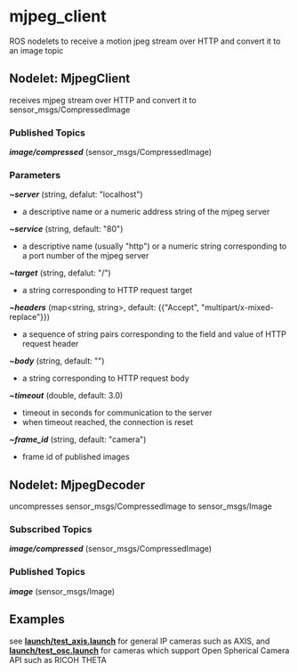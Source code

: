 # mjpeg_client
ROS nodelets to receive a motion jpeg stream over HTTP and convert it to an image topic

## Nodelet: MjpegClient
receives mjpeg stream over HTTP and convert it to sensor_msgs/CompressedImage

### Published Topics
___image/compressed___ (sensor_msgs/CompressedImage)

### Parameters
___~server___ (string, defalut: "localhost")
* a descriptive name or a numeric address string of the mjpeg server

___~service___ (string, default: "80")
* a descriptive name (usually "http") or a numeric string corresponding to a port number of the mjpeg server

___~target___ (string, defalut: "/")
* a string corresponding to HTTP request target

___~headers___ (map<string, string>, default: {{"Accept", "multipart/x-mixed-replace"}})
* a sequence of string pairs corresponding to the field and value of HTTP request header

___~body___ (string, default: "")
* a string corresponding to HTTP request body

___~timeout___ (double, default: 3.0)
* timeout in seconds for communication to the server
* when timeout reached, the connection is reset

___~frame_id___ (string, default: "camera")
* frame id of published images

## Nodelet: MjpegDecoder
uncompresses sensor_msgs/CompressedImage to sensor_msgs/Image

### Subscribed Topics
___image/compressed___ (sensor_msgs/CompressedImage)

### Published Topics
___image___ (sensor_msgs/Image)

## Examples
see **[launch/test_axis.launch](launch/test_axis.launch)** for general IP cameras such as AXIS, and **[launch/test_osc.launch](launch/test_osc.launch)** for cameras which support Open Spherical Camera API such as RICOH THETA
